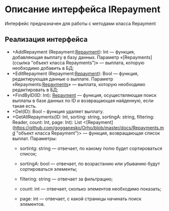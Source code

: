# Описание интерфейса IRepayment
Интерфейс предназначен для работы с методами класса Repayment

## Реализация интерфейса
* +AddRepayment (Repayment:[Repayment](ссылка "объект класса Repayment")): Int — функция, добавляющая выплату в базу данных. Параметр «[Repayments]
(ссылка "объект класса Repayments")» — выплата, 
которую необходимо добавить в БД;
* +EditRepayment (Repayment:[Repayment](https://github.com/gogganesko/Orho/blob/master/docs/Repayments.md "объект класса Repayment")): Bool — функция, 
редактирующая данные о выплате. Параметр «Repayments:[Repayments](https://github.com/gogganesko/Orho/blob/master/docs/Repayments.md "объект 
класса Repayment")» — 
выплата, которую необходимо редактировать в БД;
* +FindByID(ID: Int): [Repayment](https://github.com/gogganesko/Orho/blob/master/docs/Repayments.md "объект класса Repayment")  — функция, осуществляющая поиск 
выплаты в базе данных по ID и возвращающая найденную, если такая есть. 
* +Del(ID): Bool – функция удаляет выплату.
* +GetAllRepayments(ID: Int, sorting: string, sortingA: string, filtering: Reader, count: Int, page: Int): List <[Repayment]
(https://github.com/gogganesko/Orho/blob/master/docs/Repayments.md "объект класса Repayment")> — функция, возвращающая список выплат. 
Параметры: 
	* sortintg: string — отвечает, по какому полю будет сортироваться список;
  
	* sortingA: bool — отвечает, по возрастанию или убыванию будут сортироваться элементы;
  
	* filtering: string — отвечает за фильтрацию;
  
	* count: int — отвечает, сколько элементов необходимо показать;
  
	* page: int — отвечает, с какой страницы начинать поиск элементов.